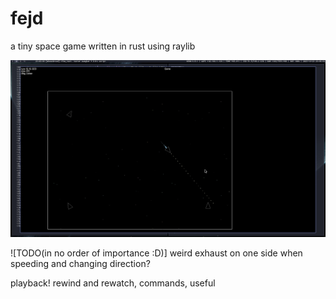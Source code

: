 # fejd

a tiny space game written in rust using raylib

![fejd](https://raw.githubusercontent.com/rfaa-se/fejd/main/20231023_23h05m44s_grim.png)

![TODO(in no order of importance :D)]
weird exhaust on one side when speeding and changing direction?

playback! rewind and rewatch, commands, useful

